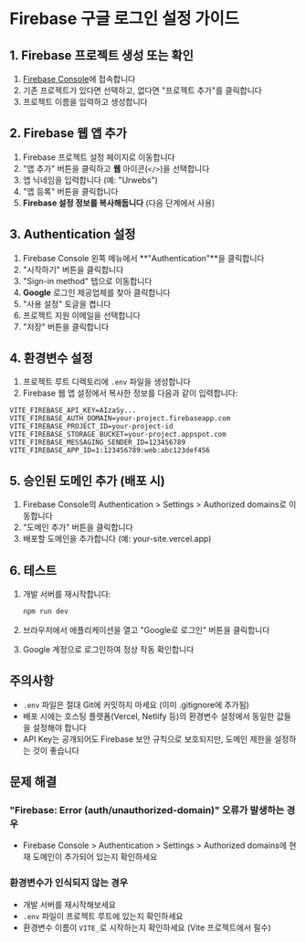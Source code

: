 # Firebase 구글 로그인 설정 가이드

## 1. Firebase 프로젝트 생성 또는 확인

1. [Firebase Console](https://console.firebase.google.com/)에 접속합니다
2. 기존 프로젝트가 있다면 선택하고, 없다면 "프로젝트 추가"를 클릭합니다
3. 프로젝트 이름을 입력하고 생성합니다

## 2. Firebase 웹 앱 추가

1. Firebase 프로젝트 설정 페이지로 이동합니다
2. "앱 추가" 버튼을 클릭하고 **웹** 아이콘(`</>`)을 선택합니다
3. 앱 닉네임을 입력합니다 (예: "Urwebs")
4. "앱 등록" 버튼을 클릭합니다
5. **Firebase 설정 정보를 복사해둡니다** (다음 단계에서 사용)

## 3. Authentication 설정

1. Firebase Console 왼쪽 메뉴에서 **"Authentication"**을 클릭합니다
2. "시작하기" 버튼을 클릭합니다
3. "Sign-in method" 탭으로 이동합니다
4. **Google** 로그인 제공업체를 찾아 클릭합니다
5. "사용 설정" 토글을 켭니다
6. 프로젝트 지원 이메일을 선택합니다
7. "저장" 버튼을 클릭합니다

## 4. 환경변수 설정

1. 프로젝트 루트 디렉토리에 `.env` 파일을 생성합니다
2. Firebase 웹 앱 설정에서 복사한 정보를 다음과 같이 입력합니다:

```env
VITE_FIREBASE_API_KEY=AIzaSy...
VITE_FIREBASE_AUTH_DOMAIN=your-project.firebaseapp.com
VITE_FIREBASE_PROJECT_ID=your-project-id
VITE_FIREBASE_STORAGE_BUCKET=your-project.appspot.com
VITE_FIREBASE_MESSAGING_SENDER_ID=123456789
VITE_FIREBASE_APP_ID=1:123456789:web:abc123def456
```

## 5. 승인된 도메인 추가 (배포 시)

1. Firebase Console의 Authentication > Settings > Authorized domains로 이동합니다
2. "도메인 추가" 버튼을 클릭합니다
3. 배포할 도메인을 추가합니다 (예: your-site.vercel.app)

## 6. 테스트

1. 개발 서버를 재시작합니다:
   ```bash
   npm run dev
   ```

2. 브라우저에서 애플리케이션을 열고 "Google로 로그인" 버튼을 클릭합니다

3. Google 계정으로 로그인하여 정상 작동 확인합니다

## 주의사항

- `.env` 파일은 절대 Git에 커밋하지 마세요 (이미 .gitignore에 추가됨)
- 배포 시에는 호스팅 플랫폼(Vercel, Netlify 등)의 환경변수 설정에서 동일한 값들을 설정해야 합니다
- API Key는 공개되어도 Firebase 보안 규칙으로 보호되지만, 도메인 제한을 설정하는 것이 좋습니다

## 문제 해결

### "Firebase: Error (auth/unauthorized-domain)" 오류가 발생하는 경우
- Firebase Console > Authentication > Settings > Authorized domains에 현재 도메인이 추가되어 있는지 확인하세요

### 환경변수가 인식되지 않는 경우
- 개발 서버를 재시작해보세요
- `.env` 파일이 프로젝트 루트에 있는지 확인하세요
- 환경변수 이름이 `VITE_`로 시작하는지 확인하세요 (Vite 프로젝트에서 필수)

